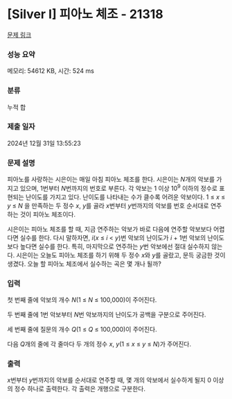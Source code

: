 # [Silver I] 피아노 체조 - 21318 

[문제 링크](https://www.acmicpc.net/problem/21318) 

### 성능 요약

메모리: 54612 KB, 시간: 524 ms

### 분류

누적 합

### 제출 일자

2024년 12월 31일 13:55:23

### 문제 설명

<p>피아노를 사랑하는 시은이는 매일 아침 피아노 체조를 한다. 시은이는 <em>N</em>개의 악보를 가지고 있으며, 1번부터 <em>N</em>번까지의 번호로 부른다. 각 악보는 1 이상 10<sup>9</sup> 이하의 정수로 표현되는 난이도를 가지고 있다. 난이도를 나타내는 수가 클수록 어려운 악보이다. 1 ≤ <em>x </em>≤ <em>y </em>≤ <em>N </em>을 만족하는 두 정수 <em>x</em>, <em>y</em>를 골라 <em>x</em>번부터 <em>y</em>번까지의 악보를 번호 순서대로 연주하는 것이 피아노 체조이다.</p>

<p>시은이는 피아노 체조를 할 때, 지금 연주하는 악보가 바로 다음에 연주할 악보보다 어렵다면 실수를 한다. 다시 말하자면, <em>i</em>(<em>x</em> ≤ <em>i</em> < <em>y</em>)번 악보의 난이도가 <em>i </em>+ 1번 악보의 난이도보다 높다면 실수를 한다. 특히, 마지막으로 연주하는 <em>y</em>번 악보에선 절대 실수하지 않는다. 시은이는 오늘도 피아노 체조를 하기 위해 두 정수 <em>x</em>와 <em>y</em>를 골랐고, 문득 궁금한 것이 생겼다. 오늘 할 피아노 체조에서 실수하는 곡은 몇 개나 될까?</p>

### 입력 

 <p>첫 번째 줄에 악보의 개수 <em>N</em>(1 ≤ <em>N</em> ≤ 100,000)이 주어진다.</p>

<p>두 번째 줄에 1번 악보부터 <em>N</em>번 악보까지의 난이도가 공백을 구분으로 주어진다.</p>

<p>세 번째 줄에 질문의 개수 <em>Q</em>(1 ≤ <em>Q</em> ≤ 100,000)이 주어진다.</p>

<p>다음 <em>Q</em>개의 줄에 각 줄마다 두 개의 정수 <em>x</em>, <em>y</em>(1 ≤ <em>x</em> ≤ <em>y</em> ≤ <em>N</em>)가 주어진다.</p>

### 출력 

 <p><em>x</em>번부터 <em>y</em>번까지의 악보를 순서대로 연주할 때, 몇 개의 악보에서 실수하게 될지 0 이상의 정수 하나로 출력한다. 각 출력은 개행으로 구분한다.</p>

